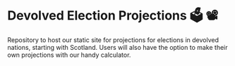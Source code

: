 # Devolved Election Projections 🗳️ 📽️

Repository to host our static site for projections for elections in devolved nations, starting with Scotland.
Users will also have the option to make their own projections with our handy calculator.
